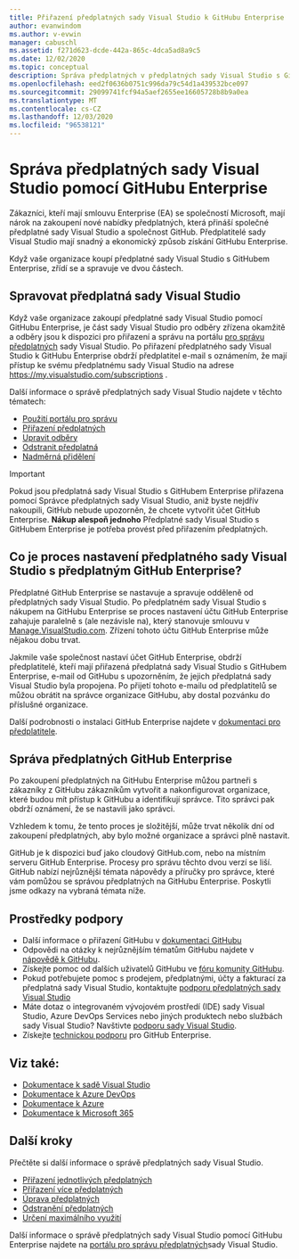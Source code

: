 ```yaml
---
title: Přiřazení předplatných sady Visual Studio k GitHubu Enterprise | Microsoft Docs
author: evanwindom
ms.author: v-evwin
manager: cabuschl
ms.assetid: f271d623-dcde-442a-865c-4dca5ad8a9c5
ms.date: 12/02/2020
ms.topic: conceptual
description: Správa předplatných v předplatných sady Visual Studio s GitHubem Enterprise
ms.openlocfilehash: eed2f0636b0751c996da79c54d1a439532bce097
ms.sourcegitcommit: 29099741fcf94a5aef2655ee16605728b8b9a0ea
ms.translationtype: MT
ms.contentlocale: cs-CZ
ms.lasthandoff: 12/03/2020
ms.locfileid: "96538121"
---
```

# <a name="manage-visual-studio-subscriptions-with-github-enterprise"></a>Správa předplatných sady Visual Studio pomocí GitHubu Enterprise
Zákazníci, kteří mají smlouvu Enterprise (EA) se společností Microsoft, mají nárok na zakoupení nové nabídky předplatných, která přináší společné předplatné sady Visual Studio a společnost GitHub. Předplatitelé sady Visual Studio mají snadný a ekonomický způsob získání GitHubu Enterprise. 

Když vaše organizace koupí předplatné sady Visual Studio s GitHubem Enterprise, zřídí se a spravuje ve dvou částech.

## <a name="manage-visual-studio-subscriptions"></a>Spravovat předplatná sady Visual Studio
Když vaše organizace zakoupí předplatné sady Visual Studio pomocí GitHubu Enterprise, je část sady Visual Studio pro odběry zřízena okamžitě a odběry jsou k dispozici pro přiřazení a správu na portálu [pro správu předplatných](https://manage.visualstudio.com) sady Visual Studio. Po přiřazení předplatného sady Visual Studio k GitHubu Enterprise obdrží předplatitel e-mail s oznámením, že mají přístup ke svému předplatnému sady Visual Studio na adrese <https://my.visualstudio.com/subscriptions> .

Další informace o správě předplatných sady Visual Studio najdete v těchto tématech:
- [Použití portálu pro správu](using-admin-portal.md)
- [Přiřazení předplatných](assign-license.md)
- [Upravit odběry](edit-license.md)
- [Odstranit předplatná](delete-license.md)
- [Nadměrná přidělení](handle-overclaimed-license.md)

> [!Important]
> Pokud jsou předplatná sady Visual Studio s GitHubem Enterprise přiřazena pomocí Správce předplatných sady Visual Studio, aniž byste nejdřív nakoupili, GitHub nebude upozorněn, že chcete vytvořit účet GitHub Enterprise.  **Nákup alespoň jednoho** Předplatné sady Visual Studio s GitHubem Enterprise je potřeba provést před přiřazením předplatných.

## <a name="what-is-the-visual-studio-with-github-enterprise-setup-process"></a>Co je proces nastavení předplatného sady Visual Studio s předplatným GitHub Enterprise?
Předplatné GitHub Enterprise se nastavuje a spravuje odděleně od předplatných sady Visual Studio. Po předplatném sady Visual Studio s nákupem na GitHubu Enterprise se proces nastavení účtu GitHub Enterprise zahajuje paralelně s (ale nezávisle na), který stanovuje smlouvu v [Manage.VisualStudio.com](https://manage.visualstudio.com). Zřízení tohoto účtu GitHub Enterprise může nějakou dobu trvat. 

Jakmile vaše společnost nastaví účet GitHub Enterprise, obdrží předplatitelé, kteří mají přiřazená předplatná sady Visual Studio s GitHubem Enterprise, e-mail od GitHubu s upozorněním, že jejich předplatná sady Visual Studio byla propojena. Po přijetí tohoto e-mailu od předplatitelů se můžou obrátit na správce organizace GitHubu, aby dostal pozvánku do příslušné organizace.

Další podrobnosti o instalaci GitHub Enterprise najdete v [dokumentaci pro předplatitele](access-github.md).   

## <a name="manage-github-enterprise-subscriptions"></a>Správa předplatných GitHub Enterprise
Po zakoupení předplatných na GitHubu Enterprise můžou partneři s zákazníky z GitHubu zákazníkům vytvořit a nakonfigurovat organizace, které budou mít přístup k GitHubu a identifikují správce.  Tito správci pak obdrží oznámení, že se nastavili jako správci.  

Vzhledem k tomu, že tento proces je složitější, může trvat několik dní od zakoupení předplatných, aby bylo možné organizace a správci plně nastavit.

GitHub je k dispozici buď jako cloudový GitHub.com, nebo na místním serveru GitHub Enterprise.  Procesy pro správu těchto dvou verzí se liší.  GitHub nabízí nejrůznější témata nápovědy a příručky pro správce, které vám pomůžou se správou předplatných na GitHubu Enterprise.  Poskytli jsme odkazy na vybraná témata níže.  

## <a name="support-resources"></a>Prostředky podpory

- Další informace o přiřazení GitHubu v [dokumentaci GitHubu](https://docs.github.com/en/github/setting-up-and-managing-your-enterprise-account/managing-licenses-for-the-github-enterprise-and-visual-studio-bundle)
- Odpovědi na otázky k nejrůznějším tématům GitHubu najdete v [nápovědě k GitHubu](https://help.github.com/en).
- Získejte pomoc od dalších uživatelů GitHubu ve [fóru komunity GitHubu](https://github.community/).
- Pokud potřebujete pomoc s prodejem, předplatnými, účty a fakturací za předplatná sady Visual Studio, kontaktujte [podporu předplatných sady Visual Studio](https://visualstudio.microsoft.com/subscriptions/support/)
- Máte dotaz o integrovaném vývojovém prostředí (IDE) sady Visual Studio, Azure DevOps Services nebo jiných produktech nebo službách sady Visual Studio?  Navštivte [podporu sady Visual Studio](https://visualstudio.microsoft.com/support/).
- Získejte [technickou podporu](https://support.microsoft.com/supportforbusiness/productselection?sapId=b77fe80f-5417-80bd-4b2a-275cf0018c24) pro GitHub Enterprise.   

## <a name="see-also"></a>Viz také:

- [Dokumentace k sadě Visual Studio](/visualstudio/)
- [Dokumentace k Azure DevOps](/azure/devops/)
- [Dokumentace k Azure](/azure/)
- [Dokumentace k Microsoft 365](/microsoft-365/)

## <a name="next-steps"></a>Další kroky

Přečtěte si další informace o správě předplatných sady Visual Studio.
- [Přiřazení jednotlivých předplatných](assign-license.md)
- [Přiřazení více předplatných](assign-license-bulk.md)
- [Úprava předplatných](edit-license.md)
- [Odstranění předplatných](delete-license.md)
- [Určení maximálního využití](maximum-usage.md)

Další informace o správě předplatných sady Visual Studio pomocí GitHubu Enterprise najdete na [portálu pro správu předplatných](https://visualstudio.microsoft.com/subscriptions-administration/)sady Visual Studio.